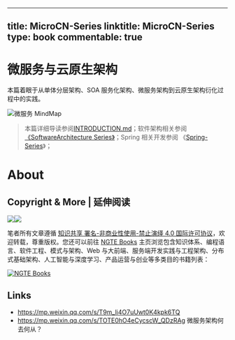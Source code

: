 
---
title: MicroCN-Series
linktitle: MicroCN-Series
type: book
commentable: true
---

# 微服务与云原生架构

本篇着眼于从单体分层架构、SOA 服务化架构、微服务架构到云原生架构衍化过程中的实践。

![微服务 MindMap](https://s2.ax1x.com/2019/12/08/Qan0Vx.png)

> 本篇详细导读参阅[INTRODUCTION.md](./INTRODUCTION.md)；软件架构相关参阅 [《SoftwareArchitecture Series》](https://github.com/wx-chevalier/SoftwareArchitecture-Series)；Spring 相关开发参阅 《[Spring-Series](https://github.com/wx-chevalier/Spring-Series?q=)》；

# About

## Copyright & More | 延伸阅读

<img src="https://img.shields.io/badge/License-CC%20BY--NC--SA%204.0-lightgrey.svg"/><img src="https://parg.co/bDm" />

笔者所有文章遵循 [知识共享 署名-非商业性使用-禁止演绎 4.0 国际许可协议](https://creativecommons.org/licenses/by-nc-nd/4.0/deed.zh)，欢迎转载，尊重版权。您还可以前往 [NGTE Books](https://ng-tech.icu/books-gallery/) 主页浏览包含知识体系、编程语言、软件工程、模式与架构、Web 与大前端、服务端开发实践与工程架构、分布式基础架构、人工智能与深度学习、产品运营与创业等多类目的书籍列表：

[![NGTE Books](https://s2.ax1x.com/2020/01/18/19uXtI.png)](https://ng-tech.icu/books-gallery/)

## Links

- https://mp.weixin.qq.com/s/T9m_li4O7uUwt0K4kpk6TQ
- https://mp.weixin.qq.com/s/TOTE0hO4eCycscW_QDzRAg 微服务架构何去何从？

    
